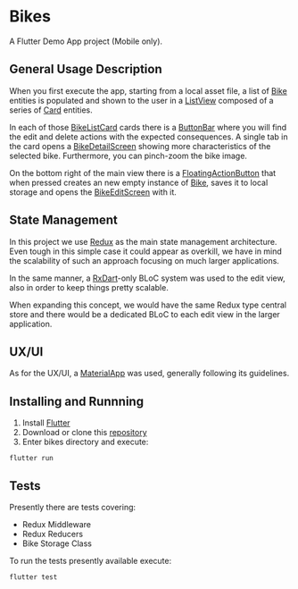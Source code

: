 # Bikes

A Flutter Demo App project (Mobile only).

## General Usage Description

When you first execute the app, starting from a local asset file, a list of [Bike](./lib/src/models/bike_model.dart) entities is populated and shown to the user in a [ListView](https://api.flutter.dev/flutter/widgets/ListView-class.html) composed of a series of [Card](https://api.flutter.dev/flutter/material/Card-class.html) entities.

In each of those [BikeListCard](./lib/src/widgets/cards/bike_list_card.dart) cards there is a [ButtonBar](https://api.flutter.dev/flutter/material/ButtonBar-class.html) where you will find the edit and delete actions with the expected consequences. A single tab in the card opens a [BikeDetailScreen](./lib/src/screens/bike_detail_screen.dart) showing more characteristics of the selected bike. Furthermore, you can pinch-zoom the bike image.

On the bottom right of the main view there is a [FloatingActionButton](https://api.flutter.dev/flutter/material/FloatingActionButton-class.html) that when pressed creates an new empty instance of [Bike](./lib/src/models/bike_model.dart), saves it to local storage and opens the [BikeEditScreen](./lib/src/screens/bike_edit_screen.dart) with it.

## State Management

In this project we use [Redux](https://pub.dev/packages/redux) as the main state management architecture. Even tough in this simple case it could appear as overkill, we have in mind the scalability of such an approach focusing on much larger applications.

In the same manner, a [RxDart](https://pub.dev/packages/rxdart)-only BLoC system was used to the edit view, also in order to keep things pretty scalable.

When expanding this concept, we would have the same Redux type central store and there would be a dedicated BLoC to each edit view in the larger application.


## UX/UI

As for the UX/UI, a [MaterialApp](https://api.flutter.dev/flutter/material/MaterialApp-class.html) was used, generally following its guidelines.


## Installing and Runnning

1. Install [Flutter](https://flutter.dev/docs/get-started/install)
2. Download or clone this [repository](https://github.com/jorgercg/bikes.git)
3. Enter bikes directory and execute:
```
flutter run
```


## Tests

Presently there are tests covering:
  * Redux Middleware
  * Redux Reducers
  * Bike Storage Class

To run the tests presently available execute:
```
flutter test
```


